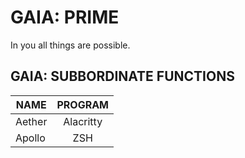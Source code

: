 # GAIA: PRIME
In you all things are possible.


## GAIA: SUBBORDINATE FUNCTIONS

| NAME | PROGRAM |
| --- | :---: | 
| Aether | Alacritty |
| Apollo | ZSH |
